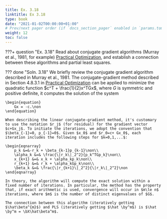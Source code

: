 ```yaml
---
title: Ex. 3.18
linktitle: Ex 3.18
type: book
date: "2021-01-02T00:00:00+01:00"
# Prev/next pager order (if `docs_section_pager` enabled in `params.toml`)
weight: 12
toc: false
---
```

???+ question "Ex. 3.18"
    Read about conjugate gradient algorithms (Murray et al., 1981, for example) [Practical Optimization](https://epubs.siam.org/doi/book/10.1137/1.9781611975604?mobileUi=0&), and establish a connection between these algorithms and partial least squares.

??? done "Soln. 3.18" 
    We briefly review the conjugate gradient algorithm described in Murray et al., 1981. The conjugate-gradient method described in Section 4.8.3.1 in [Practical Optimization](https://epubs.siam.org/doi/book/10.1137/1.9781611975604?mobileUi=0&) can be applied to minimize the quadratic function $c^T + \frac{1}{2}x^TGx$, where $G$ is symmetric and positive definite, it computes the solution of the system

    \begin{equation}
        Gx = -c.\non
    \end{equation}

    When describing the linear conjugate-gradient method, it's customary to use the notation $r_j$ (for residual) for the gradient vector $c+Gx_j$. To initiate the iterations, we adopt the convention that $\beta_{-1}=0, p_{-1}=0$. Given $x_0$ and $r_0=c+ Gx_0$, each iteration includes the following steps for $k=0,1,...$:

    \begin{eqnarray}
        p_k &=&-r_k + \beta_{k-1}p_{k-1}\non\\
        \alpha_k &=& \frac{\|r_k\|_2^2}{p_k^TGp_k}\non\\
        x_{k+1} &=& x_k + \alpha_kp_k\non\\
        r_{k+1} &=& r_k + \alpha_kGp_k\non\\
        \beta_k &=& \frac{\|r_{k+1}\|_2^2}{\|r_k\|_2^2}\non 
    \end{eqnarray}

    In theory, the algorithm will compute the exact solution within a fixed number of iterations. In particular, the method has the property that, if exact arithmetic is used, convergence will occur in $m\le n$ iterations, where $m$ is the number of distinct eigenvalues of $G$.

    The connection between this algorithm (iteratively getting $\hat\beta^{m}$) and PLS (iteratively getting $\hat \by^m$) is $\hat \by^m = \bX\hat\beta^m$. 

